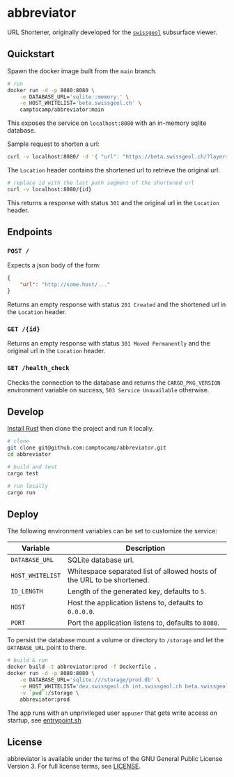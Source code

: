 # abbreviator

URL Shortener, originally developed for the [`swissgeol`]("https://github.com/swissgeol/ngm") subsurface viewer.

## Quickstart

Spawn the docker image built from the `main` branch.

```bash
# run
docker run -d -p 8080:8080 \
    -e DATABASE_URL='sqlite::memory:' \
    -e HOST_WHITELIST='beta.swissgeol.ch' \
    camptocamp/abbreviator:main
```

This exposes the service on `localhost:8080` with an in-memory sqlite database.

Sample request to shorten a url:

```bash
curl -v localhost:8080/ -d '{ "url": "https://beta.swissgeol.ch/?layers=ch.swisstopo.geologie-geocover" }'
```

The `Location` header contains the shortened url to retrieve the original url:

```bash
# replace id with the last path segment of the shortened url
curl -v localhost:8080/{id}
```

This returns a response with status `301` and the original url in the `Location` header.

## Endpoints

### `POST /`

Expects a json body of the form:

```json
{
    "url": "http://some.host/..."
}
```

Returns an empty response with status `201 Created` and the shortened url in the `Location` header.

### `GET /{id}`

Returns an empty response with status `301 Moved Permanently` and the original url in the `Location` header.

### `GET /health_check`

Checks the connection to the database and returns the `CARGO_PKG_VERSION` environment variable on success, `503 Service Unavailable` otherwise.

## Develop

[Install Rust](https://www.rust-lang.org/tools/install) then clone the project and run it locally. 

```bash
# clone
git clone git@github.com:camptocamp/abbreviator.git
cd abbreviator

# build and test
cargo test

# run locally
cargo run
```

## Deploy

The following environment variables can be set to customize the service:

| Variable         | Description                                                            |
| ---------------- | ---------------------------------------------------------------------- |
| `DATABASE_URL`   | SQLite database url.                                                   |
| `HOST_WHITELIST` | Whitespace separated list of allowed hosts of the URL to be shortened. |
| `ID_LENGTH`      | Length of the generated key, defaults to `5`.                          |
| `HOST`           | Host the application listens to, defaults to `0.0.0.0`.                |
| `PORT`           | Port the application listens to, defaults to `8080`.                   |

To persist the database mount a volume or directory to `/storage` and let the `DATABASE_URL` point to there. 

```bash
# build & run
docker build -t abbreviator:prod -f Dockerfile .
docker run -d -p 8080:8080 \
    -e DATABASE_URL='sqlite:///storage/prod.db' \
    -e HOST_WHITELIST='dev.swissgeol.ch int.swissgeol.ch beta.swissgeol.ch swissgeol.ch' \
    -v `pwd`:/storage \
    abbreviator:prod
```

The app runs with an unprivileged user `appuser` that gets write access on startup, see [entrypoint.sh](./entrypoint.sh)

## License

abbreviator is available under the terms of the GNU General Public License Version 3. For full license terms, see [LICENSE](./LICENSE).
